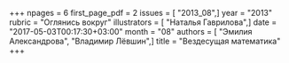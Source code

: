 +++
npages = 6
first_page_pdf = 2
issues = [ "2013_08",]
year = "2013"
rubric = "Оглянись вокруг"
illustrators = [ "Наталья Гаврилова",]
date = "2017-05-03T00:17:30+03:00"
month = "08"
authors = [ "Эмилия Александрова", "Владимир Лёвшин",]
title = "Вездесущая математика"
+++
